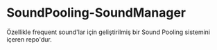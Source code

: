 # SoundPooling-SoundManager
Özellikle frequent sound'lar için geliştirilmiş bir Sound Pooling sistemini içeren repo'dur.
